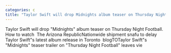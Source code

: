 ```yaml
---
categories: c
title: "Taylor Swift will drop Midnights album teaser on Thursday Night Football How to watch  The Arizona Republic"
---
```

Taylor Swift will drop "Midnights" album teaser on Thursday Night Football. How to watch&nbsp;&nbsp;The Arizona RepublicNationwide shipment snafu to delay Taylor Swift"s latest album release in Toronto&nbsp;&nbsp;blogTOTaylor Swift"s "Midnights" teaser trailer on "Thursday Night Football" leaves vie